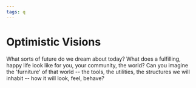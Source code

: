 ```yaml
---
tags: q
---
```


# Optimistic Visions

What sorts of future do we dream about today?  What does a fulfilling, happy life look like for you, your community, the world?  Can you imagine the 'furniture' of that world -- the tools, the utilities, the structures we will inhabit -- how it will look, feel, behave? 
